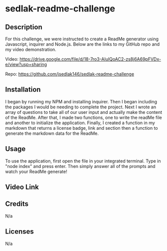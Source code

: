 # sedlak-readme-challenge

## Description

For this challenge, we were instructed to create a ReadMe generator using Javascript, inquirer and Node.js.  Below are the links to my GitHub repo and my video demonstration.

Video: https://drive.google.com/file/d/18-7ro3-AIulQoAC2-zs8j6A69pFVDx-e/view?usp=sharing

Repo: https://github.com/jsedlak146/sedlak-readme-challenge

## Installation

I began by running my NPM and installing inquirer.  Then I began including the packages I would be needing to complete the project.  Next I wrote an array of questions to take all of our user input and actually make the content of the ReadMe. After that, I made two functions, one to write the readMe file and another to initialize the application. Finally, I created a function in my markdown that returns a license badge, link and section then a function to generate the markdown data for the ReadMe. 

## Usage

To use the application, first open the file in your integrated terminal. Type in "node index" and press enter.  Then simply answer all of the prompts and watch your ReadMe generate!

## Video Link



## Credits

N/a

## Licenses

N/a